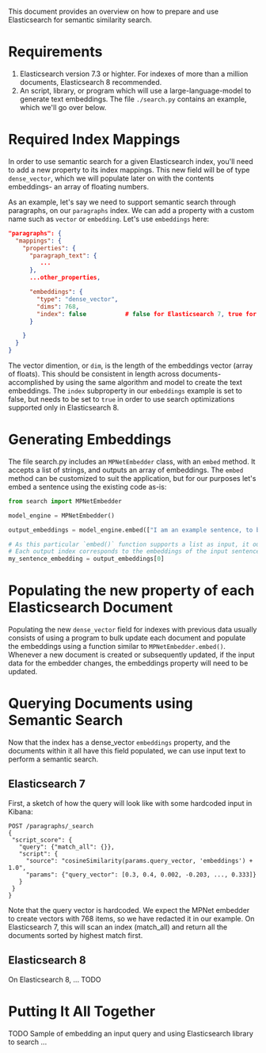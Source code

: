 
This document provides an overview on how to prepare and use Elasticsearch for semantic similarity search.

# Requirements

1. Elasticsearch version 7.3 or highter. For indexes of more than a million documents, Elasticsearch 8 recommended.
2. An script, library, or program which will use a large-language-model to generate text embeddings. The file `./search.py` contains an example, which we'll go over below.


# Required Index Mappings

In order to use semantic search for a given Elasticsearch index, you'll need to add a new property to its index mappings.
This new field will be of type `dense_vector`, which we will populate later on with the contents embeddings- an array of floating numbers.

As an example, let's say we need to support semantic search through paragraphs, on our `paragraphs` index. We can add a property with a custom name such as `vector` or `embedding`. Let's use `embeddings` here:

```json
"paragraphs": {
  "mappings": {
    "properties": {
      "paragraph_text": {
         ...
      },
      ...other_properties,

      "embeddings": {
        "type": "dense_vector",
        "dims": 768,
        "index": false           # false for Elasticsearch 7, true for Elasticsearch 8 if using performant kNN search
      }

    }
  }
}
```

The vector dimention, or `dim`, is the length of the embeddings vector (array of floats). This should be consistent in length across documents- accomplished by using the same algorithm and model to create the text embeddings. The `index` subproperty in our `embeddings` example  is set to false, but needs to be set to `true` in order to use search optimizations supported only in Elasticsearch 8.

# Generating Embeddings

The file search.py includes an `MPNetEmbedder` class, with an `embed` method. It accepts a list of strings, and outputs an array of embeddings. The `embed` method can be customized to suit the application, but for our purposes let's embed a sentence using the existing code as-is:

```python
from search import MPNetEmbedder

model_engine = MPNetEmbedder()

output_embeddings = model_engine.embed(["I am an example sentence, to be embedded."])

# As this particular `embed()` function supports a list as input, it outputs a list as well
# Each output index corresponds to the embeddings of the input sentence on the same index
my_sentence_embedding = output_embeddings[0]

```

# Populating the new property of each Elasticsearch Document

Populating the new `dense_vector` field for indexes with previous data usually consists of using a program to bulk update each document and populate the embeddings using a function similar to `MPNetEmbedder.embed()`. Whenever a new document is created or subsequently updated, if the input data for the embedder changes, the embeddings property will need to be updated.

# Querying Documents using Semantic Search

Now that the index has a dense_vector `embeddings` property, and the documents within it all have this field populated, we can use input text to perform a semantic search.

## Elasticsearch 7

First, a sketch of how the query will look like with some hardcoded input in Kibana:

```
POST /paragraphs/_search
{
 "script_score": {
   "query": {"match_all": {}},
   "script": {
     "source": "cosineSimilarity(params.query_vector, 'embeddings') + 1.0",
     "params": {"query_vector": [0.3, 0.4, 0.002, -0.203, ..., 0.333]}
   }
 }
}
```

Note that the query vector is hardcoded. We expect the MPNet embedder to create vectors with 768 items, so we have redacted it in our example. On Elasticsearch 7, this will scan an index (match_all) and return all the documents sorted by highest match first.

## Elasticsearch 8

On Elasticsearch 8, ... TODO

# Putting It All Together

TODO Sample of embedding an input query and using Elasticsearch library to search
...

